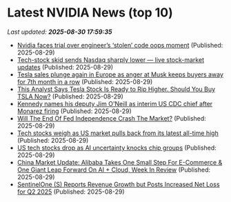 # Latest NVIDIA News (top 10)
_Last updated: **2025-08-30 17:59:35**_

- [Nvidia faces trial over engineer’s ‘stolen’ code oops moment](https://economictimes.indiatimes.com/tech/technology/nvidia-faces-trial-over-engineers-stolen-code-oops-moment/articleshow/123590119.cms) (Published: 2025-08-29)
- [Tech-stock skid sends Nasdaq sharply lower — live stock-market updates](https://biztoc.com/x/8449c0a2fb926e6c) (Published: 2025-08-29)
- [Tesla sales plunge again in Europe as anger at Musk keeps buyers away for 7th month in a row](https://biztoc.com/x/80ce120eff98e917) (Published: 2025-08-29)
- [This Analyst Says Tesla Stock Is Ready to Rip Higher. Should You Buy TSLA Now?](https://biztoc.com/x/e5eab3e171dc5f9b) (Published: 2025-08-29)
- [Kennedy names his deputy Jim O'Neill as interim US CDC chief after Monarez firing](https://biztoc.com/x/f6f7ea894768fb5a) (Published: 2025-08-29)
- [Will The End Of Fed Independence Crash The Market?](https://www.forbes.com/sites/mikeosullivan/2025/08/29/will-the-end-of-fed-independence-crash-the-market/) (Published: 2025-08-29)
- [Tech stocks weigh as US market pulls back from its latest all-time high](https://economictimes.indiatimes.com/tech/technology/tech-stocks-weigh-as-us-market-pulls-back-from-its-latest-all-time-high/articleshow/123589905.cms) (Published: 2025-08-29)
- [US tech stocks drop as AI uncertainty knocks chip groups](https://biztoc.com/x/b65420e512836c04) (Published: 2025-08-29)
- [China Market Update: Alibaba Takes One Small Step For E-Commerce & One Giant Leap Forward On AI + Cloud, Week In Review](https://www.forbes.com/sites/brendanahern/2025/08/29/china-market-update-alibaba-takes-one-small-step-for-e-commerce--one-giant-leap-forward-on-ai--cloud-week-in-review/) (Published: 2025-08-29)
- [SentinelOne (S) Reports Revenue Growth but Posts Increased Net Loss for Q2 2025](https://finance.yahoo.com/news/sentinelone-reports-revenue-growth-posts-173656779.html) (Published: 2025-08-29)
